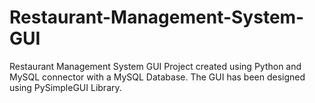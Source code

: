 # Restaurant-Management-System-GUI
Restaurant Management System GUI Project created using Python and MySQL connector with a MySQL Database.
The GUI has been designed using PySimpleGUI Library.
